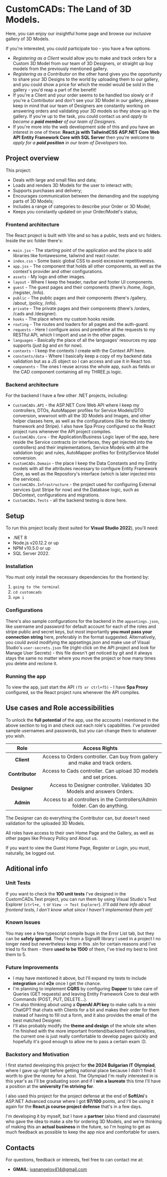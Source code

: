# CustomCADs: The Land of 3D Models.
Here, you can enjoy our insightful home page and browse our inclusive gallery of 3D Models. 

If you're interested, you could participate too - you have a few options:
- *Registering as a Client* would allow you to make and track orders for a Custom 3D Model from our team of 3D Designers, or straight up buy models from the previously mentioned gallery. 
- *Registering as a Contributor* on the other hand gives you the opportunity to share your 3D Designs to the world by uploading them to our gallery, and you could show a price for which the model would be sold in the gallery - you'd reap a part of the benefit!
- If you're a Client and your order seems to be handled too slowly or if you're a Contributor and don't see your 3D Model in our gallery, please keep in mind that our team of Designers are constantly working on answering orders and validating your 3D models so they show up in the gallery. If you're up to the task, you could contact us and *apply to become a ***paid member*** of our team of Designers*. 
- If you're more into the web development side of this and you have an interest in one of these:
**React.js with TailwindCSS**
**ASP.NET Core Web API**
**Entity Framework Core with SQL Server**
then you're welcome to *apply for a ***paid position*** in our team of Developers* too.

## Project overview
This project:
- Deals with large and small files and data;
- Loads and renders 3D Models for the user to interact with;
- Supports purchases and delivery;
- Encourages communication between the demanding and the supplying parts of 3D Models;
- Includes a range of categories to describe your Order or 3D Model;
- Keeps you constantly updated on your Order/Model's status;

### Frontend architecture
The React project is built with Vite and so has a public, tests and src folders. 
Inside the src folder there's:
- `main.jsx` - The starting point of the application and the place to add libraries like fontawesome, tailwind and react router.
- `index.css` - Some basic global CSS to avoid excessive repetitiveness.
- `app.jsx` - The component that holds all other components, as well as the context's provider and other configurations.
- `assets` - My logo and other images.
- `layout` - Where I keep the header, navbar and footer UI components.
- `guest` - The guest pages and their components (there's /home, /login, /register, /info).
- `public` - The public pages and their components (there's /gallery, /about, /policy, /info).
- `private` - The private pages and their components (there's /orders, /cads and /designer).
- `hooks` - The place where my custom hooks reside.
- `routing` - The routes and loaders for all pages and the auth-guard.
- `requests` - Here I configure axios and predefine all the requests to my RESTful API, which I import and use in the other pages.
- `languages` - Basically the place of all the languages' resources my app supports (just _bg_ and _en_ for now).
- `contexts` - I keep the contexts I create with the Context API here.
- `constants/data` - Where I basically keep a copy of my backend data validation but as a JS object so I can access and use it in React too.
- `components` - The ones I reuse across the whole app, such as fields or the CAD component containing all my THREE.js logic.

### Backend architecture
For the backend I have a few other .NET projects, including:
- `CustomCADs.API` - the ASP.NET Core Web API where I keep my controllers, DTOs, AutoMapper profiles for Service Models/DTO conversion, wwwroot with all the 3D Models and Images, and other helper classes here, as well as the configurations (like for the Identity framework and Stripe). I also have Spa Proxy configured so the React project runs whenever the API project compiles.
- `CustomCADs.Core` - the Application/Business Logic layer of the app, here reside the Service contracts (or interfaces, they get injected into the controllers) and their implementations, Service Models with all the validation logic and rules, AutoMapper profiles for Entity/Service Model conversion.
- `CustomCADs.Domain` - the place I keep the Data Constants and my Entity models with all the attributes necessary to configure Entity Framework Core, as well as the Repository's interface (which is later injected into the services).
- `CustomCADs.Infrastructure` - the project used for configuring External services (just Stripe for now) and the Database logic, such as DbContext, configurations and migrations. 
- `CustomCADs.Tests` - all the backend testing is done here.

## Setup

To run this project locally (best suited for **Visual Studio 2022**), you'll need:
- .NET 8
- Node.js v20.12.2 or up
- NPM v10.5.0 or up
- SQL Server 2022.

### Installation
You must only install the necessary dependencies for the frontend by:
1. `going to the terminal`
2. `cd customcads`
3. `npm i`

### Configurations
There's also sample configurations for the backend in the `appsetings.json`, like username and password for default account for each of the roles and stripe public and secret keys, but most importantly **you must pass your connection string** here, preferably in the format suggested. Alternatively, you could avoid modifying the appsetings.json and make use of Visual Studio's `user-secrets.json` file (right-click on the API project and look for Manage User Secrets) - this file doesn't get noticed by git and it always stays the same no matter where you move the project or how many times you delete and reclone it.

### Running the app
To view the app, just start the API `(f5 or ctrl+f5)` - I have **Spa Proxy** configured, so the React project runs whenever the API compiles.

## Use cases and Role accessibilities
To unlock the **full potential** of the app, use the accounts I mentioned in the above section to log in and check out each role's capabilities. I've provided sample usernames and passwords, but you can change them to whatever you wish. 

|      **Role**       |                         **Access Rights**                         |
|:-------------------:|:-----------------------------------------------------------------:|
|       **Client**       | Access to Orders controller. Can buy from gallery and make and track orders. |
| **Contributor** | Access to Cads controller. Can upload 3D models and set prices. |
| **Designer**    | Access to Designer controller. Validates 3D Models and answers Orders. |
|      **Admin**        | Access to all controllers in the Controllers/Admin folder. Can do anything.   |

The Designer can do everything the Contributor can, but doesn't need validation for the uploaded 3D Models.

All roles have access to their own Home Page and the Gallery, as well as other pages like Privacy Policy and About us. 

If you want to view the Guest Home Page, Register or Login, you must, naturally, be logged out.

## Aditional info

### Unit Tests
If you want to check the **100 unit tests** I've designed in the CustomCADs.Test project, you can run them by using Visual Studio's Test Explorer (`ctrl+e, t`  or  `View -> Test Explorer`). /*I'll add here info about frontend tests, I don't know what since I haven't implemented them yet*/

### Known Issues 
You may see a few typescript compile bugs in the Error List tab, but they can be **safely ignored**. They're from a SignalR library I used in a project I no longer need but nevertheless keep in this .sln for certain reasons and I've tried to fix them - there **used to be 1500** of them, I've tried my best to limit them to 5.

### Future Improvements
- I may have mentioned it above, but I'll expand my tests to include **integration** and **e2e** once I get the chance. 
- I'm planning to implement **CQRS** by configuring **Dapper** to take care of Queries (GET requests) and leaving Entity Framework Core to deal with Commands (POST, PUT, DELETE...). 
- I'm also thinking about using a **OpenAI API key** to make calls to a mini ChatGPT that chats with Clients for a bit and makes their order for them instead of having to fill out a form, and it also provides the email of the best matched Designer. 
- I'll also probably modify the **theme and design** of the whole site when I'm finished with the more important frontend/backend functionalities, the current one is just really comfortable to develop pages quickly and hopefully it's good enough to allow me to pass a certain exam :D.

### Backstory and Motivation
I first started developing this project for **the 2024 Bulgarian IT Olympiad**, where I gave up right before getting national place because I didn't find it worth to give the money for a host. The Olympiad I'm really interested in is this year's  as I'll be graduating soon and if I **win a laureate** this time I'll have a position at the **university I'm striving for**. 

I also used this project for the project defense at the end of **SoftUni**'s ASP.NET Advanced course where I got **97/100** points, and I'll be using it again for the **React.js course project defense** that's in a few days.

I'm developing it by myself, but I have a **partner** (also friend and classmate) who gave the idea to make a site for ordering 3D Models, and we're thinking of making this an **actual business** in the future, so I'm hoping to get as much feedback as possible to keep the app nice and comfortable for users.

## Contacts
For questions, feedback or interests, feel free to can contact me at:
- **GMAIL**: [ivanangelov414@gmail.com](mailto:ivanangelov414@gmail.com)

